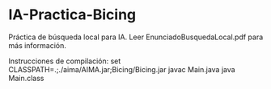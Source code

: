# IA-Practica-Bicing
Práctica de búsqueda local para IA. Leer EnunciadoBusquedaLocal.pdf para más información.

Instrucciones de compilación:
    set CLASSPATH=.;./aima/AIMA.jar;Bicing/Bicing.jar
    javac Main.java
    java Main.class